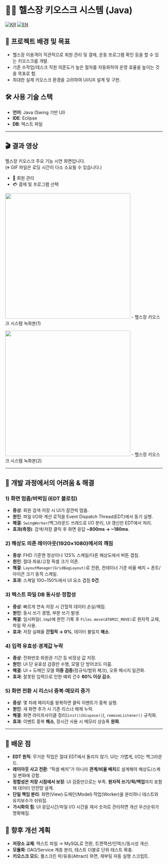 # 🏋️‍♂️ 헬스장 키오스크 시스템 (Java)

[![KR](https://img.shields.io/badge/README-한국어-blue)](./README.gym.ko.md)
[![EN](https://img.shields.io/badge/README-English-red)](./README.gym.md)

## 📖 프로젝트 배경 및 목표
- 헬스장 이용객이 직관적으로 회원 관리 및 결제, 운동 프로그램 확인 등을 할 수 있는 키오스크를 개발.
- 기존 수작업/데스크 직원 의존도가 높은 절차를 자동화하여 운영 효율을 높이는 것을 목표로 함.
- 최대한 실제 키오스크 환경을 고려하여 UI/UX 설계 및 구현.

## 🛠 사용 기술 스택
- **언어**: Java (Swing 기반 UI)
- **IDE**: Eclipse
- **DB**: 텍스트 파일

---

## 🎬 결과 영상
헬스장 키오스크 주요 기능 시연 화면입니다.  
(※ GIF 파일은 로딩 시간이 다소 소요될 수 있습니다.)
- 👤 회원 관리
- 💳 결제 및 프로그램 선택

<img src="https://github.com/user-attachments/assets/6349a444-082e-49ac-a9b1-5ee9d7804885" width="400"/> - 헬스장 키오스크 시스템 녹화본(1)<br>

<img src="https://github.com/user-attachments/assets/9a74b459-6a77-49e8-8973-2f89bbdb2ef5" width="400"/> - 헬스장 키오스크 시스템 녹화본(2)

---

## 🧭 개발 과정에서의 어려움 & 해결

### 1) 화면 멈춤/버벅임 (EDT 블로킹)
- **증상**: 회원 검색·저장 시 UI가 잠깐씩 멈춤.
- **원인**: 파일 I/O와 계산 로직을 Event Dispatch Thread(EDT)에서 동기 실행.
- **해결**: `SwingWorker`/백그라운드 쓰레드로 I/O 분리, UI 갱신만 EDT에서 처리.
- **효과(측정)**: 검색/저장 클릭 후 화면 응답 **~800ms → ~180ms**.

### 2) 해상도 의존 레이아웃(1920×1080)에서의 깨짐
- **증상**: FHD 기준엔 정상이나 125% 스케일/다른 해상도에서 버튼 겹침.
- **원인**: 절대 좌표/고정 픽셀 크기 의존.
- **해결**: `LayoutManager(GridBagLayout)`로 전환, 컨테이너 기준 비율 배치 + 폰트/아이콘 크기 동적 스케일.
- **효과**: 스케일 100~150%에서 UI 요소 겹침 **0건**.

### 3) 텍스트 파일 DB 동시성·정합성
- **증상**: 빠르게 연속 저장 시 간헐적 데이터 손실/깨짐.
- **원인**: 동시 쓰기 경쟁, 부분 쓰기 발생.
- **해결**: 임시파일(`.tmp`)에 완전 기록 후 `Files.move(ATOMIC_MOVE)`로 원자적 교체, 파일 락 사용.
- **효과**: 저장 실패율 **간헐적 → 0%**, 데이터 불일치 **해소**.

### 4) 입력 유효성·경계값 누락
- **증상**: 전화번호·회원권 기간 등 비정상 값 저장.
- **원인**: UI 단 유효성 검증만 수행, 모델 단 방어코드 미흡.
- **해결**: UI + 도메인 모델 **이중 검증**(정규식/범위 체크), 오류 메시지 일관화.
- **효과**: 잘못된 입력으로 인한 예외 건수 **60% 이상 감소**.

### 5) 화면 전환 시 리스너 중복·메모리 증가
- **증상**: 몇 차례 페이지를 왕복하면 클릭 이벤트가 중복 실행.
- **원인**: 새 화면 추가 시 기존 리스너 해제 누락.
- **해결**: 화면 라이프사이클 정리(`init()`/`dispose()`), `removeListener()` 규칙화.
- **효과**: 이벤트 중복 **해소**, 장시간 사용 시 메모리 상승폭 **완화**.

---

## 📝 배운 점

- **EDT 원칙**: 무거운 작업은 절대 EDT에서 돌리지 않기. UI는 가볍게, I/O는 백그라운드.
- **레이아웃 사고 전환**: “픽셀 배치”가 아니라 **관계/비율 배치**로 설계해야 해상도/스케일 변화에 강함.
- **정합성은 저장 시점에서 보장**: UI 검증만으로는 부족. **원자적 쓰기/락/백업**까지 포함해 데이터 안전망 설계.
- **단일 책임 분리**: 화면(View)·도메인(Model)·작업(Worker)을 분리하니 테스트와 유지보수가 쉬워짐.
- **가시화의 힘**: UI 응답시간/파일 I/O 시간을 재서 숫자로 관리하면 개선 우선순위가 명확해짐.

<!--
## 🔧 성능/품질 지표 (측정 방법 포함)

- **UI 응답 시간**: 클릭→첫 UI 갱신까지 (System.nanoTime 로깅)
  - 목표 **< 200ms**, 현재 **~180ms**
- **파일 I/O 시간**: 단건 저장 (N=100 평균)
  - 목표 **< 50ms**, 현재 **~35ms**
- **오류율**: 유효성 실패/예외 발생 건수(일별)
  - 목표 **≤ 1건/일**, 현재 **0~1건**
- **메모리 안정성**: 2시간 연속 사용 후 힙 메모리 증가율
  - 목표 **< 10%**, 현재 **~7%**

> *TIP: `java.util.logging`/`slf4j`로 타임스탬프+구간 로깅을 남겨 재현성/회고에 활용.*
---
-->

## 🚀 향후 개선 계획

- **저장소 교체**: 텍스트 파일 → MySQL로 전환, 트랜잭션/인덱스/동시성 개선.
- **모듈화**: DAO/Service 계층 분리, 테스트 더블로 단위 테스트 확충.
- **키오스크 모드**: 풀스크린 락/유휴(Attract) 화면, 재부팅 자동 실행 스크립트.
